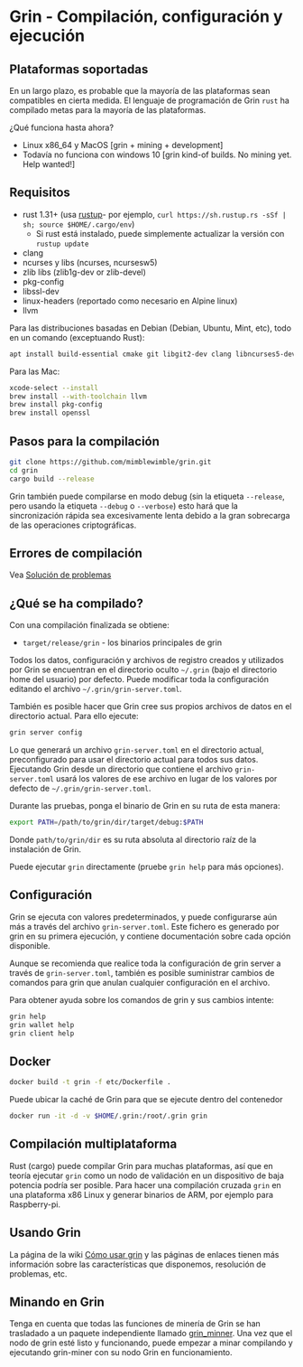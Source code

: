 # Grin - Compilación, configuración y ejecución

## Plataformas soportadas

En un largo plazo, es probable que la mayoría de las plataformas sean compatibles en cierta medida.
El lenguaje de programación de Grin `rust` ha compilado metas para la mayoría de las plataformas.

¿Qué funciona hasta ahora?

* Linux x86\_64 y MacOS [grin + mining + development]
* Todavía no funciona con windows 10 [grin kind-of builds. No mining yet. Help wanted!]

## Requisitos

* rust 1.31+ (usa [rustup]((https://www.rustup.rs/))- por ejemplo, `curl https://sh.rustup.rs -sSf | sh; source $HOME/.cargo/env`)
  * Si rust está instalado, puede simplemente actualizar la versión con  `rustup update`
* clang
* ncurses y libs (ncurses, ncursesw5)
* zlib libs (zlib1g-dev or zlib-devel)
* pkg-config
* libssl-dev
* linux-headers (reportado como necesario en Alpine linux)
* llvm

Para las distribuciones basadas en Debian (Debian, Ubuntu, Mint, etc), todo en un comando (exceptuando Rust):

```sh
apt install build-essential cmake git libgit2-dev clang libncurses5-dev libncursesw5-dev zlib1g-dev pkg-config libssl-dev llvm
```

Para las Mac:

```sh
xcode-select --install
brew install --with-toolchain llvm
brew install pkg-config
brew install openssl
```

## Pasos para la compilación

```sh
git clone https://github.com/mimblewimble/grin.git
cd grin
cargo build --release
```

Grin también puede compilarse en modo debug (sin la etiqueta `--release`, pero usando la etiqueta `--debug` o `--verbose`) esto hará que la sincronización rápida sea excesivamente lenta debido a la gran sobrecarga de las operaciones criptográficas.

## Errores de compilación

Vea [Solución de problemas](https://github.com/mimblewimble/docs/wiki/Troubleshooting)

## ¿Qué se ha compilado?

Con una compilación finalizada se obtiene:

* `target/release/grin` - los binarios principales de grin

Todos los datos, configuración y archivos de registro creados y utilizados por Grin se encuentran en el directorio oculto `~/.grin` (bajo el directorio home del usuario) por defecto. Puede modificar toda la configuración editando el archivo `~/.grin/grin-server.toml`.

También es posible hacer que Grin cree sus propios archivos de datos en el directorio actual. Para ello ejecute:

```sh
grin server config
```

Lo que generará un archivo `grin-server.toml` en el directorio actual, preconfigurado para usar el directorio actual para todos sus datos. Ejecutando Grin desde un directorio que contiene el archivo `grin-server.toml` usará los valores de ese archivo en lugar de los valores por defecto de `~/.grin/grin-server.toml`.

Durante las pruebas, ponga el binario de Grin en su ruta de esta manera:

```sh
export PATH=/path/to/grin/dir/target/debug:$PATH
```

Donde `path/to/grin/dir` es su ruta absoluta al directorio raíz de la instalación de Grin.

Puede ejecutar `grin` directamente (pruebe `grin help` para más opciones).

## Configuración

Grin se ejecuta con valores predeterminados, y puede configurarse aún más a través del archivo `grin-server.toml`. Este fichero es generado por grin en su primera ejecución, y contiene documentación sobre cada opción disponible.

Aunque se recomienda que realice toda la configuración de grin server a través de `grin-server.toml`, también es posible suministrar cambios de comandos para grin que anulan cualquier configuración en el archivo.

Para obtener ayuda sobre los comandos de grin y sus cambios intente:

```sh
grin help
grin wallet help
grin client help
```

## Docker

```sh
docker build -t grin -f etc/Dockerfile .
```

Puede ubicar la caché de Grin para que se ejecute dentro del contenedor

```sh
docker run -it -d -v $HOME/.grin:/root/.grin grin
```
## Compilación multiplataforma

Rust (cargo) puede compilar Grin para muchas plataformas, así que en teoría ejecutar `grin` como un nodo de validación en un dispositivo de baja potencia podría ser posible. Para hacer una compilación cruzada `grin` en una plataforma x86 Linux y generar binarios de ARM, por ejemplo para Raspberry-pi.

## Usando Grin

La página de la wiki [Cómo usar grin](https://github.com/mimblewimble/docs/wiki/How-to-use-grin) y las páginas de enlaces tienen más información sobre las características que disponemos, resolución de problemas, etc.

## Minando en Grin

Tenga en cuenta que todas las funciones de minería de Grin se han trasladado a un paquete independiente llamado [grin_minner](https://github.com/mimblewimble/grin-miner). Una vez que el nodo de grin esté listo y funcionando, puede empezar a minar compilando y ejecutando grin-miner con su nodo Grin en funcionamiento.
